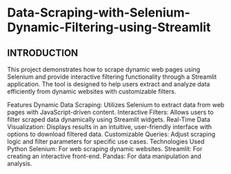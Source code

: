# Data-Scraping-with-Selenium-Dynamic-Filtering-using-Streamlit

**INTRODUCTION**
----------------------------------------------------------------------------------------------------------------------------------------------------------------------

This project demonstrates how to scrape dynamic web pages using Selenium and provide interactive filtering functionality through a Streamlit application. The tool is designed to help users extract and analyze data efficiently from dynamic websites with customizable filters.

Features
Dynamic Data Scraping: Utilizes Selenium to extract data from web pages with JavaScript-driven content.
Interactive Filters: Allows users to filter scraped data dynamically using Streamlit widgets.
Real-Time Data Visualization: Displays results in an intuitive, user-friendly interface with options to download filtered data.
Customizable Queries: Adjust scraping logic and filter parameters for specific use cases.
Technologies Used
Python
Selenium: For web scraping dynamic websites.
Streamlit: For creating an interactive front-end.
Pandas: For data manipulation and analysis.

